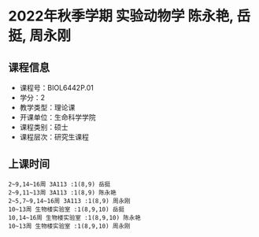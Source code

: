 # 2022年秋季学期 实验动物学 陈永艳, 岳挺, 周永刚






## 课程信息

- 课程号：BIOL6442P.01
- 学分：2
- 教学类型：理论课
- 开课单位：生命科学学院
- 课程类别：硕士
- 课程层次：研究生课程

## 上课时间

```
2~9,14~16周 3A113 :1(8,9) 岳挺
2~9,11~13周 3A113 :1(8,9) 陈永艳
2~5,7~9,14~16周 3A113 :1(8,9) 周永刚
10~13周 生物楼实验室 :1(8,9,10) 岳挺
10,14~16周 生物楼实验室 :1(8,9,10) 陈永艳
10~13周 生物楼实验室 :1(8,9,10) 周永刚
```

